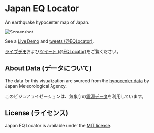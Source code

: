 # Japan EQ Locator

An earthquake hypocenter map of Japan.

![Screenshot](https://nagix.github.io/japan-eq-locator/screenshot1.jpg)

See a [Live Demo](https://nagix.github.io/japan-eq-locator) and [tweets (@EQLocator)](https://twitter.com/EQLocator).

[ライブデモ](https://nagix.github.io/japan-eq-locator)および[ツイート (@EQLocator)](https://twitter.com/EQLocator)をご覧ください。

## About Data (データについて)

The data for this visualization are sourced from the [hypocenter data](https://www.data.jma.go.jp/eqev/data/bulletin/index.html) by Japan Meteorological Agency.

このビジュアライゼーションは、気象庁の[震源データ](https://www.data.jma.go.jp/eqev/data/bulletin/index.html)を利用しています。

## License (ライセンス)

Japan EQ Locator is available under the [MIT license](https://opensource.org/licenses/MIT).
